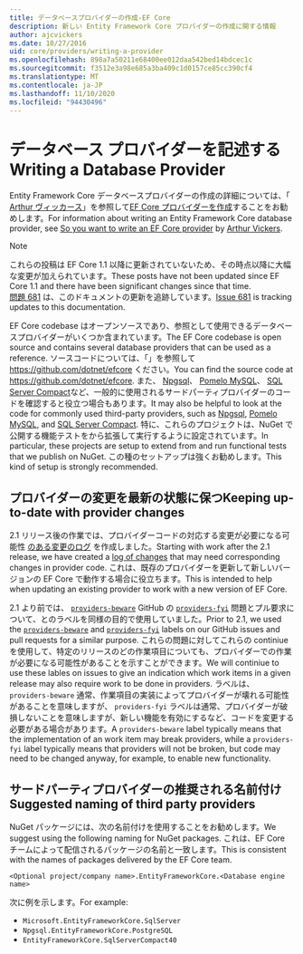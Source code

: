 ```yaml
---
title: データベースプロバイダーの作成-EF Core
description: 新しい Entity Framework Core プロバイダーの作成に関する情報
author: ajcvickers
ms.date: 10/27/2016
uid: core/providers/writing-a-provider
ms.openlocfilehash: 898a7a50211e68400ee012daa542bed14bdcec1c
ms.sourcegitcommit: f3512e3a98e685a3ba409c1d0157ce85cc390cf4
ms.translationtype: MT
ms.contentlocale: ja-JP
ms.lasthandoff: 11/10/2020
ms.locfileid: "94430496"
---
```

# <a name="writing-a-database-provider"></a><span data-ttu-id="2003a-103">データベース プロバイダーを記述する</span><span class="sxs-lookup"><span data-stu-id="2003a-103">Writing a Database Provider</span></span>

<span data-ttu-id="2003a-104">Entity Framework Core データベースプロバイダーの作成の詳細については、「 [Arthur ヴィッカース](https://github.com/ajcvickers)」を参照して[EF Core プロバイダーを作成](https://blog.oneunicorn.com/2016/11/11/so-you-want-to-write-an-ef-core-provider/)することをお勧めします。</span><span class="sxs-lookup"><span data-stu-id="2003a-104">For information about writing an Entity Framework Core database provider, see [So you want to write an EF Core provider](https://blog.oneunicorn.com/2016/11/11/so-you-want-to-write-an-ef-core-provider/) by [Arthur Vickers](https://github.com/ajcvickers).</span></span>

> [!NOTE]
> <span data-ttu-id="2003a-105">これらの投稿は EF Core 1.1 以降に更新されていないため、その時点以降に大幅な変更が加えられています。</span><span class="sxs-lookup"><span data-stu-id="2003a-105">These posts have not been updated since EF Core 1.1 and there have been significant changes since that time.</span></span>  
<span data-ttu-id="2003a-106">[問題 681](https://github.com/dotnet/EntityFramework.Docs/issues/681) は、このドキュメントの更新を追跡しています。</span><span class="sxs-lookup"><span data-stu-id="2003a-106">[Issue 681](https://github.com/dotnet/EntityFramework.Docs/issues/681) is tracking updates to this documentation.</span></span>

<span data-ttu-id="2003a-107">EF Core codebase はオープンソースであり、参照として使用できるデータベースプロバイダーがいくつか含まれています。</span><span class="sxs-lookup"><span data-stu-id="2003a-107">The EF Core codebase is open source and contains several database providers that can be used as a reference.</span></span> <span data-ttu-id="2003a-108">ソースコードについては、「」を参照して <https://github.com/dotnet/efcore> ください。</span><span class="sxs-lookup"><span data-stu-id="2003a-108">You can find the source code at <https://github.com/dotnet/efcore>.</span></span> <span data-ttu-id="2003a-109">また、 [Npgsql](https://github.com/npgsql/Npgsql.EntityFrameworkCore.PostgreSQL)、 [Pomelo MySQL](https://github.com/PomeloFoundation/Pomelo.EntityFrameworkCore.MySql)、 [SQL Server Compact](https://github.com/ErikEJ/EntityFramework.SqlServerCompact)など、一般的に使用されるサードパーティプロバイダーのコードを確認すると役立つ場合もあります。</span><span class="sxs-lookup"><span data-stu-id="2003a-109">It may also be helpful to look at the code for commonly used third-party providers, such as [Npgsql](https://github.com/npgsql/Npgsql.EntityFrameworkCore.PostgreSQL), [Pomelo MySQL](https://github.com/PomeloFoundation/Pomelo.EntityFrameworkCore.MySql), and [SQL Server Compact](https://github.com/ErikEJ/EntityFramework.SqlServerCompact).</span></span> <span data-ttu-id="2003a-110">特に、これらのプロジェクトは、NuGet で公開する機能テストをから拡張して実行するように設定されています。</span><span class="sxs-lookup"><span data-stu-id="2003a-110">In particular, these projects are setup to extend from and run functional tests that we publish on NuGet.</span></span> <span data-ttu-id="2003a-111">この種のセットアップは強くお勧めします。</span><span class="sxs-lookup"><span data-stu-id="2003a-111">This kind of setup is strongly recommended.</span></span>

## <a name="keeping-up-to-date-with-provider-changes"></a><span data-ttu-id="2003a-112">プロバイダーの変更を最新の状態に保つ</span><span class="sxs-lookup"><span data-stu-id="2003a-112">Keeping up-to-date with provider changes</span></span>

<span data-ttu-id="2003a-113">2.1 リリース後の作業では、プロバイダーコードの対応する変更が必要になる可能性 [のある変更のログ](xref:core/providers/provider-log) を作成しました。</span><span class="sxs-lookup"><span data-stu-id="2003a-113">Starting with work after the 2.1 release, we have created a [log of changes](xref:core/providers/provider-log) that may need corresponding changes in provider code.</span></span> <span data-ttu-id="2003a-114">これは、既存のプロバイダーを更新して新しいバージョンの EF Core で動作する場合に役立ちます。</span><span class="sxs-lookup"><span data-stu-id="2003a-114">This is intended to help when updating an existing provider to work with a new version of EF Core.</span></span>

<span data-ttu-id="2003a-115">2.1 より前では、 [`providers-beware`](https://github.com/dotnet/efcore/labels/providers-beware) GitHub の [`providers-fyi`](https://github.com/dotnet/efcore/labels/providers-fyi) 問題とプル要求について、とのラベルを同様の目的で使用していました。</span><span class="sxs-lookup"><span data-stu-id="2003a-115">Prior to 2.1, we used the [`providers-beware`](https://github.com/dotnet/efcore/labels/providers-beware) and [`providers-fyi`](https://github.com/dotnet/efcore/labels/providers-fyi) labels on our GitHub issues and pull requests for a similar purpose.</span></span> <span data-ttu-id="2003a-116">これらの問題に対してこれらの continiue を使用して、特定のリリースのどの作業項目についても、プロバイダーでの作業が必要になる可能性があることを示すことができます。</span><span class="sxs-lookup"><span data-stu-id="2003a-116">We will continiue to use these lables on issues to give an indication which work items in a given release may also require work to be done in providers.</span></span> <span data-ttu-id="2003a-117">ラベルは、 `providers-beware` 通常、作業項目の実装によってプロバイダーが壊れる可能性があることを意味しますが、 `providers-fyi` ラベルは通常、プロバイダーが破損しないことを意味しますが、新しい機能を有効にするなど、コードを変更する必要がある場合があります。</span><span class="sxs-lookup"><span data-stu-id="2003a-117">A `providers-beware` label typically means that the implementation of an work item may break providers, while a `providers-fyi` label typically means that providers will not be broken, but code may need to be changed anyway, for example, to enable new functionality.</span></span>

## <a name="suggested-naming-of-third-party-providers"></a><span data-ttu-id="2003a-118">サードパーティプロバイダーの推奨される名前付け</span><span class="sxs-lookup"><span data-stu-id="2003a-118">Suggested naming of third party providers</span></span>

<span data-ttu-id="2003a-119">NuGet パッケージには、次の名前付けを使用することをお勧めします。</span><span class="sxs-lookup"><span data-stu-id="2003a-119">We suggest using the following naming for NuGet packages.</span></span> <span data-ttu-id="2003a-120">これは、EF Core チームによって配信されるパッケージの名前と一致します。</span><span class="sxs-lookup"><span data-stu-id="2003a-120">This is consistent with the names of packages delivered by the EF Core team.</span></span>

`<Optional project/company name>.EntityFrameworkCore.<Database engine name>`

<span data-ttu-id="2003a-121">次に例を示します。</span><span class="sxs-lookup"><span data-stu-id="2003a-121">For example:</span></span>

* `Microsoft.EntityFrameworkCore.SqlServer`
* `Npgsql.EntityFrameworkCore.PostgreSQL`
* `EntityFrameworkCore.SqlServerCompact40`
